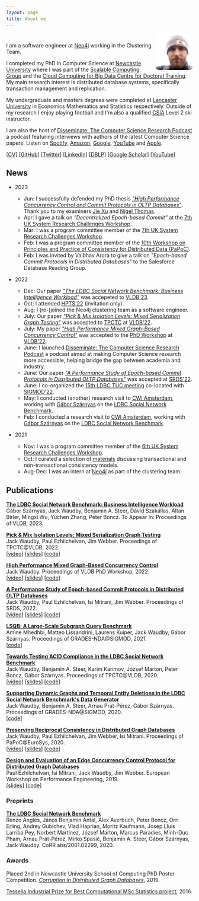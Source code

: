 ```yaml
---
layout: page
title: About me
---
```


<div style="padding-bottom:10px;text-align:left">
    <img style="float:right;text-align:left;border-radius:10%" src="/assets/me.JPG" alt="me with beard" width="20%">
</div>

I am a software engineer at [Neo4j](https://neo4j.com/docs/operations-manual/current/clustering/) working in the Clustering Team.

I completed my PhD in Computer Science at [Newcastle University](https://www.ncl.ac.uk) where I was part of the [Scalable Computing Group](https://www.ncl.ac.uk/computing/research/scalable-computing/) and the [Cloud Computing for Big Data Centre for Doctoral Training](https://www.ncl.ac.uk/bigdata/). 
My main research interest is distributed database systems, specifically transaction management and replication.
<!-- My PhD research is concerned with data consistency in distributed graph databases. -->
<!-- I'm also a member of the [Linked Data Benchmark Council (LDBC)](http://ldbcouncil.org/) Social Network Benchmark Task Force. -->

My undergraduate and masters degrees were completed at [Lancaster University](https://www.lancaster.ac.uk) in Economics Mathematics and Statistics respectively.
Outside of my research I enjoy playing football and I'm also a qualified [CSIA](https://www.snowpro.com/en/) Level 2 ski instructor. 

I am also the host of [Disseminate: The Computer Science Research Podcast](https://disseminatepodcast.podcastpage.io/) a podcast featuring interviews with authors of the latest Computer Science papers. 
Listen on [Spotify](https://open.spotify.com/show/6IQIF9oRSf0FPjBUj0AkYA), [Amazon](https://music.amazon.co.uk/podcasts/c7e28d4e-d611-420f-ae47-6784cc5c41b0/disseminate), [Google](https://podcasts.google.com/feed/aHR0cHM6Ly9mZWVkcy5hY2FzdC5jb20vcHVibGljL3Nob3dzL2Rpc3NlbWluYXRl), [YouTube](https://www.youtube.com/channel/UCCpkF2IfrPtR222zeGXZZMQ) and [Apple](https://podcasts.apple.com/us/podcast/disseminate/id1631350873).

[[CV](https://jackwaudby.github.io/cv/jwaudby-cv.pdf)] [[GitHub](https://github.com/jackwaudby)] [[Twitter](https://twitter.com/jwaudberry)] [[LinkedIn](https://www.linkedin.com/in/jack-waudby/)] [[DBLP](https://dblp.org/pid/256/1560.html)] [[Google Scholar](https://scholar.google.com/citations?hl=en&user=UzLzhIQAAAAJ)] [[YouTube](https://www.youtube.com/channel/UCbPpSkThoBaefidQNn3p-Zw)] 

## News ##

* 2023
  * Jun: I successfully defended my PhD thesis [_"High Performance Concurrency Control and Commit Protocols in OLTP Databases"_](https://jackwaudby.github.io/thesis/thesis.pdf). Thank you to my examiners [Jie Xu](https://eps.leeds.ac.uk/computing/staff/331/professor-jie-xu) and [Nigel Thomas](https://www.ncl.ac.uk/computing/staff/profile/nigelthomas.html).
  * Apr: I gave a talk on _"Decentralized Epoch-based Commit"_ at the [7th UK System Research Challenges Workshop](https://uksystems.org/workshop/2023/).
  * Mar: I was a program committee member of the [7th UK System Research Challenges Workshop](https://uksystems.org/workshop/2023/).
  * Feb: I was a program committee member of the [10th Workshop on Principles and Practice of Consistency for Distributed Data (PaPoC)](https://papoc-workshop.github.io/2023/).
  * Feb: I was invited by Vaibhav Arora to give a talk on _"Epoch-based Commit Protocols in Distributed Databases"_ to the Salesforce Database Reading Group.
* 2022
  * Dec: Our paper [_"The LDBC Social Network Benchmark: Business Intelligence Workload"_](https://www.vldb.org/pvldb/vol16/p877-szarnyas.pdf) was accepeted to [VLDB'23](https://vldb.org/2023/).
  * Oct: I attended [HPTS'22](http://www.hpts.ws/) (invitation only).
  * Aug: I (re-)joined the Neo4j clustering team as a software engineer. 
  * July: Our paper [_"Pick & Mix Isolation Levels: Mixed Serialization Graph Testing"_](https://jackwaudby.github.io/tpctc-22/ms.pdf) was accepted to [TPCTC](https://www.tpc.org/tpctc/tpctc2022/default5.asp) at [VLDB'22](https://vldb.org/2022/).
  * July: My paper [_"High Performance Mixed Graph-Based Concurrency Control"_](https://ceur-ws.org/Vol-3186/paper_7.pdf)  was accepted to the [PhD Workshop](https://vldb.org/2022/?program-schedule-phd-workshop) at [VLDB'22](https://vldb.org/2022/).
  * June: I launched [Disseminate: The Computer Science Research Podcast](https://disseminatepodcast.podcastpage.io/) a podcast aimed at making Computer Science research more accessible, helping bridge the gap between academia and industry. 
  * June: Our paper [_"A Performance Study of Epoch-based Commit Protocols in Distributed OLTP Databases"_](https://jackwaudby.github.io/srds-22/ms.pdf)  was accepted at [SRDS'22](https://srds-conference.org/).
  * June: I co-organized the [15th LDBC TUC meeting](https://ldbcouncil.org/event/fifteenth-tuc-meeting/) co-located with [SIGMOD'22](https://2022.sigmod.org/).
  * May: I conducted (another) research visit to [CWI Amsterdam](https://www.cwi.nl/), working with [Gábor Szárnyas](https://szarnyasg.github.io/) on the [LDBC Social Network Benchmark](https://ldbcouncil.org/benchmarks/snb/).
  * Feb: I conducted a research visit to [CWI Amsterdam](https://www.cwi.nl/), working with [Gábor Szárnyas](https://szarnyasg.github.io/) on the [LDBC Social Network Benchmark](https://ldbcouncil.org/benchmarks/snb/).

* 2021
  * Nov: I was a program committee member of the [6th UK System Research Challenges Workshop](https://uksystems.org/).
  * Oct: I curated a selection of [materials](https://github.com/jackwaudby/awesome-consistency) discussing transactional and non-transactional consistency models.
  * Aug-Dec: I was an intern at [Neo4j](https://neo4j.com/) as part of the clustering team.

## Publications ##

**[The LDBC Social Network Benchmark: Business Intelligence Workload](https://www.vldb.org/pvldb/vol16/p877-szarnyas.pdf)**
<br />
    Gábor Szárnyas, Jack Waudby, Benjamin A. Steer, Dávid Szakállas, Altan Birler, Mingxi Wu, Yuchen Zhang, Peter Boncz. To Appear In: Proceedings of VLDB, 2023.
<br />
<!-- [[video]()] [[slides]()] [[code]()] -->


**[Pick & Mix Isolation Levels: Mixed Serialization Graph Testing](https://jackwaudby.github.io/tpctc-22/ms.pdf)**
<br />
    Jack Waudby, Paul Ezhilchelvan, Jim Webber. Proceedings of TPCTC@VLDB, 2022.
<br />
[[video](https://youtu.be/oPOfodWVoO4)] [[slides](https://github.com/jackwaudby/tpctc-22/blob/main/slides/tpctc_jack_waudby.pdf)] [[code](https://github.com/jackwaudby/spaghetti)]

**[High Performance Mixed Graph-Based Concurrency Control](https://ceur-ws.org/Vol-3186/paper_7.pdf)**
<br />
    Jack Waudby. Proceedings of VLDB PhD Workshop, 2022.
<br />
[[video](https://youtu.be/u-PPcLy-dqY)] [[slides](https://github.com/jackwaudby/vldb-phd-workshop-22/blob/main/slides/PhDWorkshop_9.pdf)] [[code](https://github.com/jackwaudby/spaghetti)]

**[A Performance Study of Epoch-based Commit Protocols in Distributed OLTP Databases](https://jackwaudby.github.io/srds-22/ms.pdf)**
<br />
    Jack Waudby, Paul Ezhilchelvan, Isi Mitrani, Jim Webber. Proceedings of SRDS, 2022.
<br />
[[video](https://youtu.be/BK1KuV5v7QM)] [[slides](https://github.com/jackwaudby/srds-22/blob/main/slides/srds-2022.pdf)] [[code](https://github.com/jackwaudby/srds-22/tree/main/code)]

**[LSQB: A Large-Scale Subgraph Query Benchmark](https://dl.acm.org/doi/pdf/10.1145/3461837.3464516)**
<br />
Amine Mhedhbi, Matteo Lissandrini, Laurens Kuiper, Jack Waudby, Gábor Szárnyas. Proceedings of GRADES-NDA@SIGMOD, 2021.
<br />
[[code](https://github.com/ldbc/lsqb)]

**[Towards Testing ACID Compliance in the LDBC Social Network Benchmark](https://link.springer.com/chapter/10.1007/978-3-030-84924-5_1)**
<br />
    Jack Waudby, Benjamin A. Steer, Karim Karimov, József Marton, Peter Boncz, Gábor Szárnyas. Proceedings of TPCTC@VLDB, 2020.
<br />
[[video](https://www.youtube.com/watch?v=CKdfs0OlDw4)] [[slides](https://github.com/ldbc/ldbc_acid/tree/master/slides)] [[code](https://github.com/ldbc/ldbc_acid)]

**[Supporting Dynamic Graphs and Temporal Entity Deletions in the LDBC Social Network Benchmark's Data Generator](https://dl.acm.org/doi/10.1145/3398682.3399165)**
<br />
    Jack Waudby, Benjamin A. Steer, Arnau Prat-Pérez, Gábor Szárnyas. Proceedings of GRADES-NDA@SIGMOD, 2020.
<br />
[[code](https://github.com/ldbc/ldbc_snb_datagen)]

**[Preserving Reciprocal Consistency in Distributed Graph Databases](https://dl.acm.org/doi/pdf/10.1145/3380787.3393675)**
<br />
    Jack Waudby, Paul Ezhilchelvan, Jim Webber, Isi Mitrani. Proceedings of PaPoC@EuroSys, 2020.
<br />
[[video](https://www.youtube.com/watch?v=n1JWPd-GCaQ)] [[slides](https://github.com/jackwaudby/papoc/tree/master/slides)] [[code](https://github.com/jackwaudby/papoc/tree/master/simulations)]

**[Design and Evaluation of an Edge Concurrency Control Protocol for Distributed Graph Databases](https://link.springer.com/chapter/10.1007/978-3-030-44411-2_4)**
<br />
    Paul Ezhilchelvan, Isi Mitrani, Jack Waudby, Jim Webber. European Workshop on Performance Engineering, 2019.
<br />
[[slides](https://github.com/jackwaudby/epew/tree/master/slides)] [[code](https://github.com/jackwaudby/epew/tree/master/simulation)]

### Preprints ###

**[The LDBC Social Network Benchmark](https://arxiv.org/pdf/2001.02299.pdf)**
<br />
    Renzo Angles, János Benjamin Antal, Alex Averbuch, Peter Boncz, Orri Erling, Andrey Gubichev, Vlad Haprian, Moritz Kaufmann, Josep Lluís Larriba Pey, Norbert Martínez, József Marton, Marcus Paradies, Minh-Duc Pham, Arnau Prat-Pérez, Mirko Spasić, Benjamin A. Steer, Gábor Szárnyas, Jack Waudby. CoRR abs/2001.02299, 2020.

### Awards ###

Placed 2nd in Newcastle University School of Computing PhD Poster Competition. *[Corruption in Distributed Graph Databases](https://github.com/jackwaudby/epew/blob/master/poster.pdf)*, 2019.

[Tessella Industrial Prize for Best Computational MSc Statistics project](https://www.lancaster.ac.uk/maths/about-us/news/news-archive/2016/postgraduate-students-win-graduation-prizes/), 2016.
